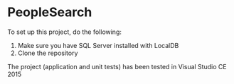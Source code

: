 # PeopleSearch

To set up this project, do the following:
 1. Make sure you have SQL Server installed with LocalDB
 2. Clone the repository

The project (application and unit tests) has been tested in Visual Studio CE 2015
